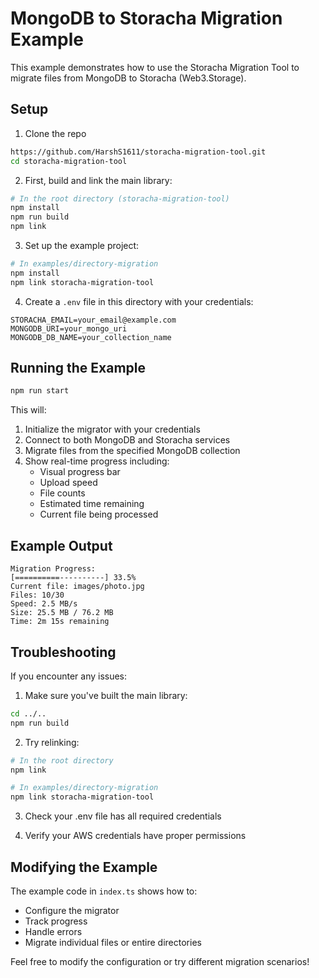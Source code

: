 # MongoDB to Storacha Migration Example

This example demonstrates how to use the Storacha Migration Tool to migrate files from MongoDB to Storacha (Web3.Storage).

## Setup

1. Clone the repo

```bash
https://github.com/HarshS1611/storacha-migration-tool.git
cd storacha-migration-tool
```

2. First, build and link the main library:

```bash
# In the root directory (storacha-migration-tool)
npm install
npm run build
npm link
```

3. Set up the example project:

```bash
# In examples/directory-migration
npm install
npm link storacha-migration-tool
```

4. Create a `.env` file in this directory with your credentials:

```env
STORACHA_EMAIL=your_email@example.com
MONGODB_URI=your_mongo_uri
MONGODB_DB_NAME=your_collection_name
```

## Running the Example

```bash
npm run start
```

This will:

1. Initialize the migrator with your credentials
2. Connect to both MongoDB and Storacha services
3. Migrate files from the specified MongoDB collection
4. Show real-time progress including:
   - Visual progress bar
   - Upload speed
   - File counts
   - Estimated time remaining
   - Current file being processed

## Example Output

```
Migration Progress:
[==========----------] 33.5%
Current file: images/photo.jpg
Files: 10/30
Speed: 2.5 MB/s
Size: 25.5 MB / 76.2 MB
Time: 2m 15s remaining
```

## Troubleshooting

If you encounter any issues:

1. Make sure you've built the main library:

```bash
cd ../..
npm run build
```

2. Try relinking:

```bash
# In the root directory
npm link

# In examples/directory-migration
npm link storacha-migration-tool
```

3. Check your .env file has all required credentials

4. Verify your AWS credentials have proper permissions

## Modifying the Example

The example code in `index.ts` shows how to:

- Configure the migrator
- Track progress
- Handle errors
- Migrate individual files or entire directories

Feel free to modify the configuration or try different migration scenarios!
